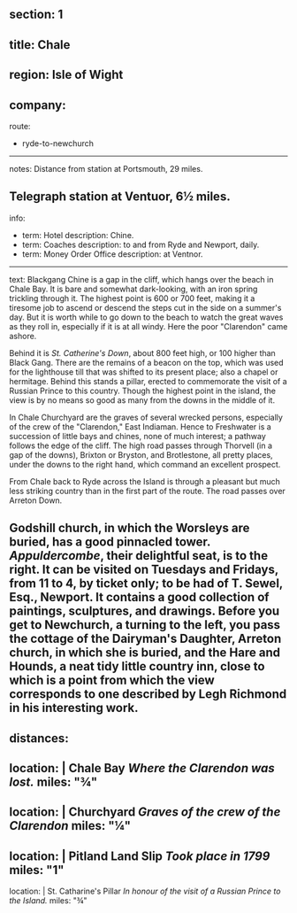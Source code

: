 section: 1
----
title: Chale
----
region: Isle of Wight
----
company:
----
route:
- ryde-to-newchurch
----
notes: Distance from station at Portsmouth, 29 miles.

Telegraph station at Ventuor, 6½ miles.
----
info:
- term: Hotel
  description: Chine.
- term: Coaches
  description: to and from Ryde and Newport, daily.
- term: Money Order Office
  description: at Ventnor.
----
text: Blackgang Chine is a gap in the cliff, which hangs over the beach in Chale Bay. It is bare and somewhat dark-looking, with an iron spring trickling through it. The highest point is 600 or 700 feet, making it a tiresome job to ascend or descend the steps cut in the side on a summer's day. But it is worth while to go down to the beach to watch the great waves as they roll in, especially if it is at all windy. Here the poor "Clarendon" came ashore.

Behind it is *St. Catherine's Down*, about 800 feet high, or 100 higher than Black Gang. There are the remains of a beacon on the top, which was used for the lighthouse till that was shifted to its present place; also a chapel or hermitage. Behind this stands a pillar, erected to commemorate the visit of a Russian Prince to this country. Though the highest point in the island, the view is by no means so good as many from the downs in the middle of it.

In Chale Churchyard are the graves of several wrecked persons, especially of the crew of the "Clarendon," East Indiaman. Hence to Freshwater is a succession of little bays and chines, none of much interest; a pathway follows the edge of the cliff. The high road passes through Thorvell (in a gap of the downs), Brixton or Bryston, and Brotlestone, all pretty places, under the downs to the right hand, which command an excellent prospect.

From Chale back to Ryde across the Island is through a pleasant but much less striking country than in the first part of the route. The road passes over Arreton Down.

Godshill church, in which the Worsleys are buried, has a good pinnacled tower. *Appuldercombe*, their delightful seat, is to the right. It can be visited on Tuesdays and Fridays, from 11 to 4, by ticket only; to be had of T. Sewel, Esq., Newport. It contains a good collection of paintings, sculptures, and drawings. Before you get to Newchurch, a turning to the left, you pass the cottage of the Dairyman's Daughter, Arreton church, in which she is buried, and the Hare and Hounds, a neat tidy little country inn, close to which is a point from which the view corresponds to one described by Legh Richmond in his interesting work.
----
distances:
- 
  location: |
    Chale Bay
    *Where the Clarendon was lost.*
  miles: "¾"
- 
  location: |
    Churchyard
    *Graves of the crew of the Clarendon*
  miles: "¼"
- 
  location: |
    Pitland Land Slip
    *Took place in 1799*
  miles: "1"
- 
  location: |
    St. Catharine's Pillar
    *In honour of the visit of a Russian Prince to the Island.*
  miles: "¾"
